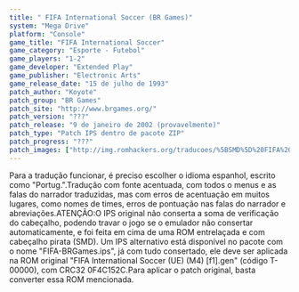 ```yaml
---
title: " FIFA International Soccer (BR Games)"
system: "Mega Drive"
platform: "Console"
game_title: "FIFA International Soccer"
game_category: "Esporte - Futebol"
game_players: "1-2"
game_developer: "Extended Play"
game_publisher: "Electronic Arts"
game_release_date: "15 de julho de 1993"
patch_author: "Koyote"
patch_group: "BR Games"
patch_site: "http://www.brgames.org/"
patch_version: "???"
patch_release: "9 de janeiro de 2002 (provavelmente)"
patch_type: "Patch IPS dentro de pacote ZIP"
patch_progress: "???"
patch_images: ["http://img.romhackers.org/traducoes/%5BSMD%5D%20FIFA%20International%20Soccer%20-%20BR%20Games%20-%201.png","http://img.romhackers.org/traducoes/%5BSMD%5D%20FIFA%20International%20Soccer%20-%20BR%20Games%20-%202.png","http://img.romhackers.org/traducoes/%5BSMD%5D%20FIFA%20International%20Soccer%20-%20BR%20Games%20-%203.png"]
---
```

Para a tradução funcionar, é preciso escolher o idioma espanhol, escrito como "Portug.".Tradução com fonte acentuada, com todos o menus e as falas do narrador traduzidas, mas com erros de acentuação em muitos lugares, como nomes de times, erros de pontuação nas falas do narrador e abreviações.ATENÇÃO:O IPS original não conserta a soma de verificação do cabeçalho, podendo travar o jogo se o emulador não consertar automaticamente, e foi feita em cima de uma ROM entrelaçada e com cabeçalho pirata (SMD). Um IPS alternativo está disponível no pacote com o nome "FIFA-BRGames.ips", já com tudo consertado, ele deve ser aplicada na ROM original "FIFA International Soccer (UE) (M4) [f1].gen" (código T-00000), com CRC32 0F4C152C.Para aplicar o patch original, basta converter essa ROM mencionada.
